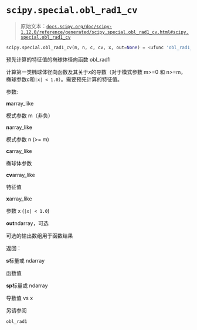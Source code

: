 # `scipy.special.obl_rad1_cv`

> 原始文本：[`docs.scipy.org/doc/scipy-1.12.0/reference/generated/scipy.special.obl_rad1_cv.html#scipy.special.obl_rad1_cv`](https://docs.scipy.org/doc/scipy-1.12.0/reference/generated/scipy.special.obl_rad1_cv.html#scipy.special.obl_rad1_cv)

```py
scipy.special.obl_rad1_cv(m, n, c, cv, x, out=None) = <ufunc 'obl_rad1_cv'>
```

预先计算的特征值的椭球体径向函数 obl_rad1

计算第一类椭球体径向函数及其关于*x*的导数（对于模式参数 m>=0 和 n>=m，椭球参数*c*和`|x| < 1.0`）。需要预先计算的特征值。

参数:

**m**array_like

模式参数 m（非负）

**n**array_like

模式参数 n (>= m)

**c**array_like

椭球体参数

**cv**array_like

特征值

**x**array_like

参数 x (`|x| < 1.0`)

**out**ndarray，可选

可选的输出数组用于函数结果

返回：

**s**标量或 ndarray

函数值

**sp**标量或 ndarray

导数值 vs x

另请参阅

`obl_rad1`
